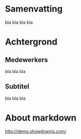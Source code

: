 # Samenvatting
bla bla bla bla
# Achtergrond
## Medewerkers
bla bla bla
## Subtitel
bla bla bla

# About markdown
http://demo.showdownjs.com/
